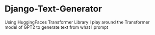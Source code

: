 # Django-Text-Generator

Using HuggingFaces Transformer Library I play around the Transformer model of GPT2 to generate text from what I prompt
